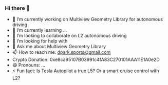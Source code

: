 ### Hi there 👋


- 🔭 I’m currently working on Multiview Geometry Library for autonomous driving
- 🌱 I’m currently learning ...
- 👯 I’m looking to collaborate on L2 autonomous driving
- 🤔 I’m looking for help with 
- 💬 Ask me about Multiview Geometry Library
- 📫 How to reach me: dpark.sports@gmail.com
- Crypto Donation: 0xe8ca95107B03991c4fA83C270101AAA11E1A0e2D
- 😄 Pronouns: ...
- ⚡ Fun fact: Is Tesla Autopilot a true L5?  Or a smart cruise control with L2?
